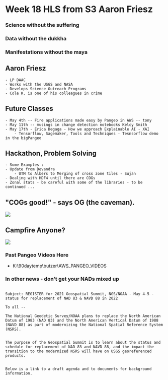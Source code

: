 
# Week 18 HLS from S3 Aaron Friesz

### Science without the suffering
### Data without the dukkha
### Manifestations without the maya


## Aaron Friesz
    - LP DAAC
    - Works with the USGS and NASA
    - Develops Science Outreach Programs
    - Cole K. is one of his colleagues in crime

## Future Classes
    - May 4th -- Fire applications made easy by Pangeo in AWS -- tony
    - May 11th -- musings in change detection notebooks Kelcy Smith
    - May 17th - Erica Degaga - How we approach Explainable AI - XAI
        - Tensorflow, Sagemaker, Tools and Techniques - Tesnsorflow demo in the bigPangeo

## Hackathon, Problem Solving
    - Some Examples :
    - Update from Devandra
        - UTM to Albers to Merging of cross zone tiles - Sujan
    - Dealing with HDF4 until there are COGs
    - Zonal stats - be careful with some of the libraries - to be continued ...

## "COGs good!" - says OG (the caveman).
![](https://kokoalberti.com/articles/geotiff-compression-optimization-guide/tiled_vs_stripped.png)



## Campfire Anyone?

![](https://www.inforum.com/incoming/6976312-fkwbls-47-badlands-images.jpeg/alternates/BASE_FREE/47%20badlands%20images.jpeg)


### Past Pangeo Videos Here

- K:\90daytemp\butzer\AWS_PANGEO_VIDEOS

### In other news - don't get your NADs mixed up

```

Subject: REGISTER for 2021 Geospatial Summit, NGS/NOAA - May 4-5 - status for replacement of NAD 83 & NAVD 88 in 2022 
 
To all --

The National Geodetic Survey/NOAA plans to replace the North American Datum of 1983 (NAD 83) and the North American Vertical Datum of 1988 (NAVD 88) as part of modernizing the National Spatial Reference System (NSRS).


The purpose of the Geospatial Summit is to learn about the status and schedule for replacement of NAD 83 and NAVD 88, and the impact the transition to the modernized NSRS will have on USGS georeferenced products.


Below is a link to a draft agenda and to documents for background information.


```

